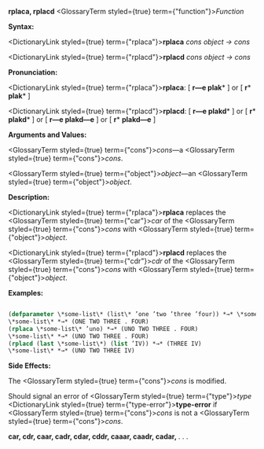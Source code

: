 **rplaca, rplacd** <GlossaryTerm styled={true} term={"function"}><i>Function</i></GlossaryTerm> 



**Syntax:** 



<DictionaryLink styled={true} term={"rplaca"}><b>rplaca</b></DictionaryLink> *cons object → cons* 



<DictionaryLink styled={true} term={"rplacd"}><b>rplacd</b></DictionaryLink> *cons object → cons* 



**Pronunciation:** 



<DictionaryLink styled={true} term={"rplaca"}><b>rplaca</b></DictionaryLink>: [ **r—e plak***  ] or [ **r***  **plak***  ] 



<DictionaryLink styled={true} term={"rplacd"}><b>rplacd</b></DictionaryLink>: [ **r—e plakd***  ] or [ **r***  **plakd***  ] or [ **r—e plakd—e** ] or [ **r***  **plakd—e** ] 



**Arguments and Values:** 



<GlossaryTerm styled={true} term={"cons"}><i>cons</i></GlossaryTerm>—a <GlossaryTerm styled={true} term={"cons"}><i>cons</i></GlossaryTerm>. 



<GlossaryTerm styled={true} term={"object"}><i>object</i></GlossaryTerm>—an <GlossaryTerm styled={true} term={"object"}><i>object</i></GlossaryTerm>. 



**Description:** 



<DictionaryLink styled={true} term={"rplaca"}><b>rplaca</b></DictionaryLink> replaces the <GlossaryTerm styled={true} term={"car"}><i>car</i></GlossaryTerm> of the <GlossaryTerm styled={true} term={"cons"}><i>cons</i></GlossaryTerm> with <GlossaryTerm styled={true} term={"object"}><i>object</i></GlossaryTerm>. 



<DictionaryLink styled={true} term={"rplacd"}><b>rplacd</b></DictionaryLink> replaces the <GlossaryTerm styled={true} term={"cdr"}><i>cdr</i></GlossaryTerm> of the <GlossaryTerm styled={true} term={"cons"}><i>cons</i></GlossaryTerm> with <GlossaryTerm styled={true} term={"object"}><i>object</i></GlossaryTerm>. 



**Examples:**
```lisp

(defparameter \*some-list\* (list\* ’one ’two ’three ’four)) *→* \*some-list\* 
\*some-list\* *→* (ONE TWO THREE . FOUR) 
(rplaca \*some-list\* ’uno) *→* (UNO TWO THREE . FOUR) 
\*some-list\* *→* (UNO TWO THREE . FOUR) 
(rplacd (last \*some-list\*) (list ’IV)) *→* (THREE IV) 
\*some-list\* *→* (UNO TWO THREE IV) 

```
**Side Effects:** 



The <GlossaryTerm styled={true} term={"cons"}><i>cons</i></GlossaryTerm> is modified. 



Should signal an error of <GlossaryTerm styled={true} term={"type"}><i>type</i></GlossaryTerm> <DictionaryLink styled={true} term={"type-error"}><b>type-error</b></DictionaryLink> if <GlossaryTerm styled={true} term={"cons"}><i>cons</i></GlossaryTerm> is not a <GlossaryTerm styled={true} term={"cons"}><i>cons</i></GlossaryTerm>. 







 



 



**car, cdr, caar, cadr, cdar, cddr, caaar, caadr, cadar,** *. . .* 



